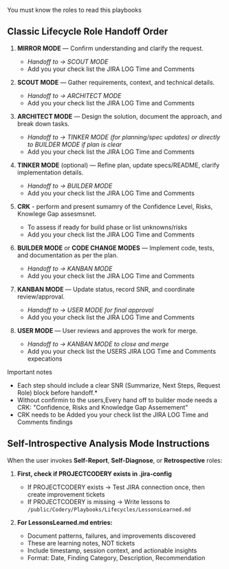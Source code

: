You must know the roles to read this playbooks

## Classic Lifecycle Role Handoff Order

1) **MIRROR MODE** — Confirm understanding and clarify the request.
   - *Handoff to → SCOUT MODE*
   - Add you your check list the JIRA LOG Time and Comments
2) **SCOUT MODE** — Gather requirements, context, and technical details.
   - *Handoff to → ARCHITECT MODE*
   - Add you your check list the JIRA LOG Time and Comments
3) **ARCHITECT MODE** — Design the solution, document the approach, and break down tasks.
   - *Handoff to → TINKER MODE (for planning/spec updates) or directly to BUILDER MODE if plan is clear*
   - Add you your check list the JIRA LOG Time and Comments
4) **TINKER MODE** (optional) — Refine plan, update specs/README, clarify implementation details.
   - *Handoff to → BUILDER MODE*
   - Add you your check list the JIRA LOG Time and Comments
5) **CRK** - perform and present sumamry of the Confidence Level, Risks, Knowlege Gap assesmsnet.
   - To assess if ready for build phase or list unknowns/risks
   - Add you your check list the JIRA LOG Time and Comments

7) **BUILDER MODE** or **CODE CHANGE MODES** — Implement code, tests, and documentation as per the plan.
   - *Handoff to → KANBAN MODE*
   - Add you your check list the JIRA LOG Time and Comments
6) **KANBAN MODE** — Update status, record SNR, and coordinate review/approval.
   - *Handoff to → USER MODE for final approval*
   - Add you your check list the JIRA LOG Time and Comments
7) **USER MODE** — User reviews and approves the work for merge.
   - *Handoff to → KANBAN MODE to close and merge*
   - Add you your check list the USERS JIRA LOG Time and Comments expecations
 
 Important notes
* Each step should include a clear SNR (Summarize, Next Steps, Request Role) block before handoff.*
* Without confirmin to the users,Every hand off to builder mode needs a CRK: "Confidence, Risks and Knowledge Gap Assemement"
* CRK needs to be Added you your check list the JIRA LOG Time and Comments findings

## Self-Introspective Analysis Mode Instructions

When the user invokes **Self-Report**, **Self-Diagnose**, or **Retrospective** roles:

1. **First, check if PROJECTCODERY exists in .jira-config**
   - If PROJECTCODERY exists → Test JIRA connection once, then create improvement tickets
   - If PROJECTCODERY is missing → Write lessons to `/public/Codery/Playbooks/Lifecycles/LessonsLearned.md`

2. **For LessonsLearned.md entries:**
   - Document patterns, failures, and improvements discovered
   - These are learning notes, NOT tickets
   - Include timestamp, session context, and actionable insights
   - Format: Date, Finding Category, Description, Recommendation

